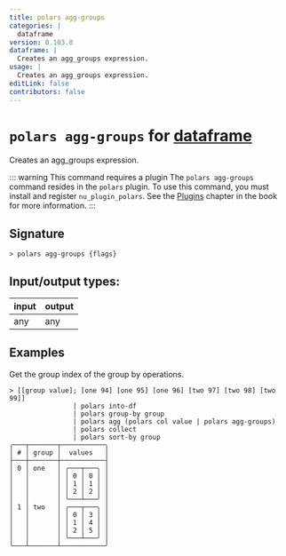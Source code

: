 ```yaml
---
title: polars agg-groups
categories: |
  dataframe
version: 0.103.0
dataframe: |
  Creates an agg_groups expression.
usage: |
  Creates an agg_groups expression.
editLink: false
contributors: false
---
```

<!-- This file is automatically generated. Please edit the command in https://github.com/nushell/nushell instead. -->

# `polars agg-groups` for [dataframe](/commands/categories/dataframe.md)

<div class='command-title'>Creates an agg_groups expression.</div>

::: warning This command requires a plugin
The `polars agg-groups` command resides in the `polars` plugin.
To use this command, you must install and register `nu_plugin_polars`.
See the [Plugins](/book/plugins.html) chapter in the book for more information.
:::


## Signature

```> polars agg-groups {flags} ```


## Input/output types:

| input | output |
| ----- | ------ |
| any   | any    |

## Examples

Get the group index of the group by operations.
```nu
> [[group value]; [one 94] [one 95] [one 96] [two 97] [two 98] [two 99]]
                | polars into-df
                | polars group-by group
                | polars agg (polars col value | polars agg-groups)
                | polars collect
                | polars sort-by group
╭───┬───────┬───────────╮
│ # │ group │  values   │
├───┼───────┼───────────┤
│ 0 │ one   │ ╭───┬───╮ │
│   │       │ │ 0 │ 0 │ │
│   │       │ │ 1 │ 1 │ │
│   │       │ │ 2 │ 2 │ │
│   │       │ ╰───┴───╯ │
│ 1 │ two   │ ╭───┬───╮ │
│   │       │ │ 0 │ 3 │ │
│   │       │ │ 1 │ 4 │ │
│   │       │ │ 2 │ 5 │ │
│   │       │ ╰───┴───╯ │
╰───┴───────┴───────────╯

```
